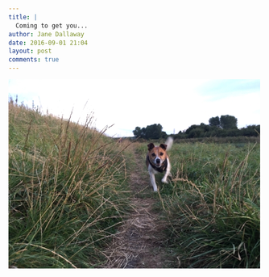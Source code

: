 ```yaml
---
title: |
  Coming to get you...
author: Jane Dallaway
date: 2016-09-01 21:04
layout: post
comments: true
---
```


<div><a href="/media/tp_IMG_1828.JPG"><img src="/media/tp_thumb_IMG_1828.JPG" width="500" height="375"/></a></div>



  

      